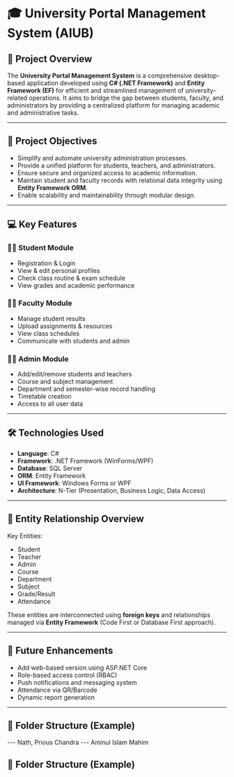 # 🎓 University Portal Management System (AIUB)

## 📌 Project Overview

The **University Portal Management System** is a comprehensive desktop-based application developed using **C# (.NET Framework)** and **Entity Framework (EF)** for efficient and streamlined management of university-related operations. It aims to bridge the gap between students, faculty, and administrators by providing a centralized platform for managing academic and administrative tasks.

---

## 🎯 Project Objectives

- Simplify and automate university administration processes.
- Provide a unified platform for students, teachers, and administrators.
- Ensure secure and organized access to academic information.
- Maintain student and faculty records with relational data integrity using **Entity Framework ORM**.
- Enable scalability and maintainability through modular design.

---

## 💻 Key Features

### 👨‍🎓 Student Module
- Registration & Login
- View & edit personal profiles
- Check class routine & exam schedule
- View grades and academic performance

### 👨‍🏫 Faculty Module
- Manage student results
- Upload assignments & resources
- View class schedules
- Communicate with students and admin

### 🧑‍💼 Admin Module
- Add/edit/remove students and teachers
- Course and subject management
- Department and semester-wise record handling
- Timetable creation
- Access to all user data

---

## 🛠️ Technologies Used

- **Language**: C#
- **Framework**: .NET Framework (WinForms/WPF)
- **Database**: SQL Server
- **ORM**: Entity Framework
- **UI Framework**: Windows Forms or WPF
- **Architecture**: N-Tier (Presentation, Business Logic, Data Access)

---

## 🔗 Entity Relationship Overview

Key Entities:
- Student
- Teacher
- Admin
- Course
- Department
- Subject
- Grade/Result
- Attendance

These entities are interconnected using **foreign keys** and relationships managed via **Entity Framework** (Code First or Database First approach).

---

## 🚀 Future Enhancements

- Add web-based version using ASP.NET Core
- Role-based access control (RBAC)
- Push notifications and messaging system
- Attendance via QR/Barcode
- Dynamic report generation

---
## 📂 Folder Structure (Example)

--- Nath, Prious Chandra 
--- Aminul Islam Mahim


## 📂 Folder Structure (Example)

